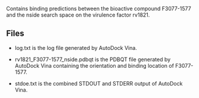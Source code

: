 Contains binding predictions between the bioactive compound F3077-1577 and the nside search space on the virulence factor rv1821.

## Files

- log.txt is the log file generated by AutoDock Vina.

- rv1821_F3077-1577_nside.pdbqt is the PDBQT file generated by AutoDock Vina containing the orientation and binding location of F3077-1577.

- stdoe.txt is the combined STDOUT and STDERR output of AutoDock Vina.

